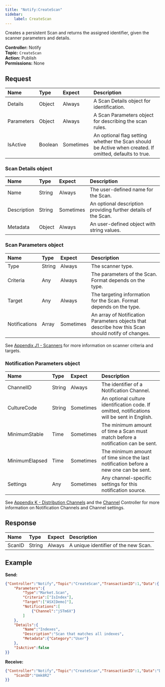 ```yaml
---
title: "Notify:CreateScan"
sidebar:
    label: CreateScan
---
```


Creates a persistent Scan and returns the assigned identifier, given the scanner parameters and details.

**Controller:** Notify\
**Topic:** `CreateScan`\
**Action:** Publish\
**Permissions:** None

## Request

| Name       | Type    | Expect    | Description |
| :--------- | :------ | :-------- | :---------- |
| Details    | Object  | Always    | A Scan Details object for identification. |
| Parameters | Object  | Always    | A Scan Parameters object for describing the scan rules. |
| IsActive   | Boolean | Sometimes | An optional flag setting whether the Scan should be Active when created. If omitted, defaults to true. |

### Scan Details object

| Name        | Type    | Expect    | Description |
| :---------- | :------ | :-------- | :---------- |
| Name        | String  | Always    | The user-defined name for the Scan. |
| Description | String  | Sometimes | An optional description providing further details of the Scan. |
| Metadata    | Object  | Always    | An user-defined object with string values. |

### Scan Parameters object

| Name          | Type    | Expect    | Description |
| :------------ | :------ | :-------- | :---------- |
| Type          | String  | Always    | The scanner type. |
| Criteria      | Any     | Always    | The parameters of the Scan. Format depends on the type. |
| Target        | Any     | Always    | The targeting information for the Scan. Format depends on the type. |
| Notifications | Array   | Sometimes | An array of Notification Parameters objects that describe how this Scan should notify of changes. |

See [Appendix J1 - Scanners](../../../appendices/j1-scanners/) for more information on scanner criteria and targets.

### Notification Parameters object

| Name           | Type    | Expect    | Description |
| :------------- | :------ | :-------- | :---------- |
| ChannelID      | String  | Always    | The identifier of a Notification Channel. |
| CultureCode    | String  | Sometimes | An optional culture identification code. If omitted, notifications will be sent in English. |
| MinimumStable  | Time    | Sometimes | The minimum amount of time a Scan must match before a notification can be sent. |
| MinimumElapsed | Time    | Sometimes | The minimum amount of time since the last notification before a new one can be sent. |
| Settings       | Any     | Sometimes | Any channel-specific settings for this notification source. |

See [Appendix K - Distribution Channels](../../../appendices/k-distribution-channels/) and the [Channel](../../../controllers/channel/) Controller for more information on Notification Channels and Channel settings.

## Response

| Name        | Type    | Expect   | Description |
| :---------- | :------ | :------- | :--- |
| ScanID      | String  | Always   | A unique identifier of the new Scan. |

## Example

**Send:**
```json
{"Controller":"Notify","Topic":"CreateScan","TransactionID":1,"Data":{
	"Parameters":{
		"Type":"Market.Scan",
		"Criteria":["IsIndex"],
		"Target":["ASX[Demo]"],
		"Notifications":[
			{"Channel":"j5Tm6X"}
		]
	},
	"Details":{
		"Name":"Indexes",
		"Description":"Scan that matches all indexes",
		"Metadata":{"Category":"User"}
	},
	"IsActive":false
}}
```

**Receive:**
```json
{"Controller":"Notify","Topic":"CreateScan","TransactionID":1,"Data":"Data":{
	"ScanID":"Umk8R2"
}}
```
